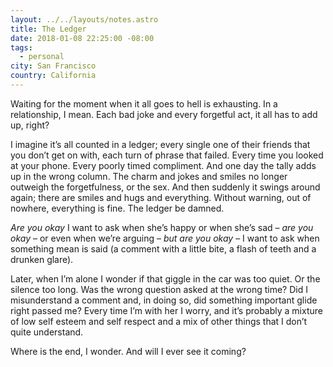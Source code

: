 ```yaml
---
layout: ../../layouts/notes.astro
title: The Ledger
date: 2018-01-08 22:25:00 -08:00
tags:
  - personal
city: San Francisco
country: California
---
```


Waiting for the moment when it all goes to hell is exhausting. In a relationship, I mean. Each bad joke and every forgetful act, it all has to add up, right?

I imagine it’s all counted in a ledger; every single one of their friends that you don’t get on with, each turn of phrase that failed. Every time you looked at your phone. Every poorly timed compliment. And one day the tally adds up in the wrong column. The charm and jokes and smiles no longer outweigh the forgetfulness, or the sex. And then suddenly it swings around again; there are smiles and hugs and everything. Without warning, out of nowhere, everything is fine. The ledger be damned.

_Are you okay_ I want to ask when she’s happy or when she’s sad – _are you okay_ – or even when we’re arguing – _but are you okay_ – I want to ask when something mean is said (a comment with a little bite, a flash of teeth and a drunken glare).

Later, when I’m alone I wonder if that giggle in the car was too quiet. Or the silence too long. Was the wrong question asked at the wrong time? Did I misunderstand a comment and, in doing so, did something important glide right passed me? Every time I’m with her I worry, and it’s probably a mixture of low self esteem and self respect and a mix of other things that I don’t quite understand.

Where is the end, I wonder. And will I ever see it coming?

